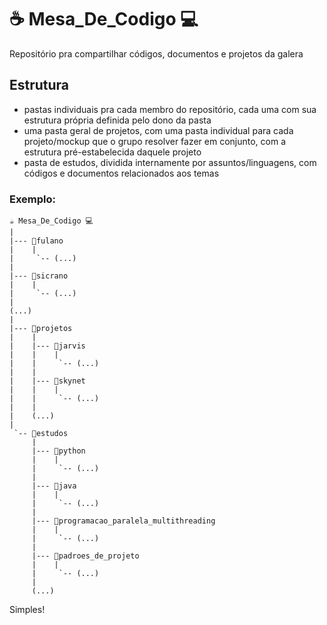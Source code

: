 # :coffee: Mesa_De_Codigo :computer:
Repositório pra compartilhar códigos, documentos e projetos da galera

## Estrutura

* pastas individuais pra cada membro do repositório, cada uma com sua estrutura própria definida pelo dono da pasta
* uma pasta geral de projetos, com uma pasta individual para cada projeto/mockup que o grupo resolver fazer em conjunto, com a estrutura pré-estabelecida daquele projeto
* pasta de estudos, dividida internamente por assuntos/linguagens, com códigos e documentos relacionados aos temas

### Exemplo:

```
☕️ Mesa_De_Codigo 💻
|
|--- 📁fulano
|    |
|     `-- (...)
|
|--- 📁sicrano
|    |
|     `-- (...)
|
(...)
|
|--- 📁projetos
|    |
|    |--- 📁jarvis
|    |    |
|    |     `-- (...)
|    |
|    |--- 📁skynet
|    |    |
|    |     `-- (...)
|    |
|    (...)
|
 `-- 📁estudos
     |
     |--- 📁python
     |    |
     |     `-- (...)
     |
     |--- 📁java
     |    |
     |     `-- (...)
     |
     |--- 📁programacao_paralela_multithreading
     |    |
     |     `-- (...)
     |
     |--- 📁padroes_de_projeto
     |    |
     |     `-- (...)
     |
     (...)
 ```
 Simples!
